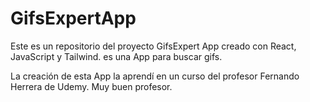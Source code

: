 #                                          GifsExpertApp

Este es un repositorio del proyecto GifsExpert App creado con React, JavaScript y Tailwind. es una App para buscar gifs.

La creación de esta App la aprendí en un curso del profesor Fernando Herrera de Udemy. Muy buen profesor.